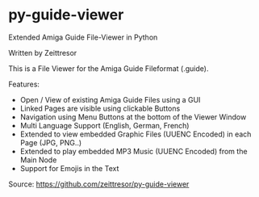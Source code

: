 # py-guide-viewer
Extended Amiga Guide File-Viewer in Python

Written by Zeittresor

This is a File Viewer for the Amiga Guide Fileformat (.guide).

Features:
- Open / View of existing Amiga Guide Files using a GUI
- Linked Pages are visible using clickable Buttons
- Navigation using Menu Buttons at the bottom of the Viewer Window
- Multi Language Support (English, German, French)
- Extended to view embedded Graphic Files (UUENC Encoded) in each Page (JPG, PNG..)
- Extended to play embedded MP3 Music (UUENC Encoded) from the Main Node
- Support for Emojis in the Text

Source: https://github.com/zeittresor/py-guide-viewer
